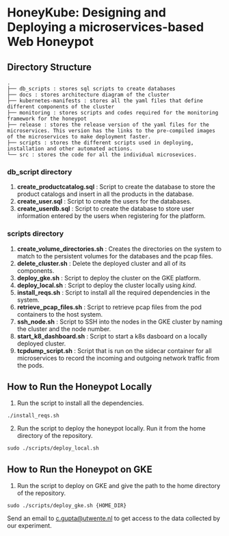 # HoneyKube: Designing and Deploying a microservices-based Web Honeypot


## Directory Structure
```
.
├── db_scripts : stores sql scripts to create databases
├── docs : stores architecture diagram of the cluster
├── kubernetes-manifests : stores all the yaml files that define different components of the cluster
├── monitoring : stores scripts and codes required for the monitoring framework for the honeypot
├── release : stores the release version of the yaml files for the microservices. This version has the links to the pre-compiled images of the microservices to make deployment faster.
├── scripts : stores the different scripts used in deploying, installation and other automated actions.
└── src : stores the code for all the individual microsevices.
```


### **db_script** directory

1. **create_productcatalog.sql** : Script to create the database to store the product catalogs and insert in all the products in the database.
2. **create_user.sql** : Script to create the users for the databases.
3. **create_userdb.sql** : Script to create the database to store user information entered by the users when registering for the platform.

### **scripts** directory

1. **create_volume_directories.sh** : Creates the directories on the system to match to the persistent volumes for the databases and the pcap files.
2. **delete_cluster.sh** : Delete the deployed cluster and all of its components.
3. **deploy_gke.sh** : Script to deploy the cluster on the GKE platform.
4. **deploy_local.sh** : Script to deploy the cluster locally using *kind*.
5. **install_reqs.sh** : Script to install all the required dependencies in the system.
6. **retrieve_pcap_files.sh** : Script to retrieve pcap files from the pod containers to the host system.
7. **ssh_node.sh** : Script to SSH into the nodes in the GKE cluster by naming the cluster and the node number.
8. **start_k8_dashboard.sh** : Script to start a k8s dasboard on a locally deployed cluster.
9. **tcpdump_script.sh** : Script that is run on the sidecar container for all microservices to record the incoming and outgoing network traffic from the pods.


## How to Run the Honeypot Locally

1. Run the script to install all the dependencies.
```
./install_reqs.sh
```

2. Run the script to deploy the honeypot locally. Run it from the home directory of the repository.
```
sudo ./scripts/deploy_local.sh
```

##  How to Run the Honeypot on GKE
1. Run the script to deploy on GKE and give the path to the home directory of the repository.
```
sudo ./scripts/deploy_gke.sh {HOME_DIR}
```


Send an email to c.gupta@utwente.nl to get access to the data collected by our experiment.
